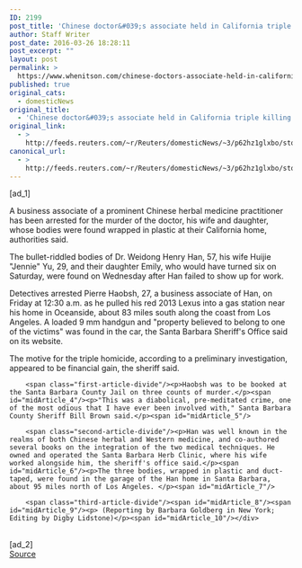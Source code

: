 ```yaml
---
ID: 2199
post_title: 'Chinese doctor&#039;s associate held in California triple killing'
author: Staff Writer
post_date: 2016-03-26 18:28:11
post_excerpt: ""
layout: post
permalink: >
  https://www.whenitson.com/chinese-doctors-associate-held-in-california-triple-killing/
published: true
original_cats:
  - domesticNews
original_title:
  - 'Chinese doctor&#039;s associate held in California triple killing'
original_link:
  - >
    http://feeds.reuters.com/~r/Reuters/domesticNews/~3/p62hz1glxbo/story01.htm
canonical_url:
  - >
    http://feeds.reuters.com/~r/Reuters/domesticNews/~3/p62hz1glxbo/story01.htm
---
```

 [ad_1]
<br><div id="articleText">
<span id="midArticle_start"/>

<span class="focusParagraph" readability="7"><p><span class="articleLocatio&lt;/span&gt;n">A business associate of a prominent Chinese herbal medicine practitioner has been arrested for the murder of the doctor, his wife and daughter, whose bodies were found wrapped in plastic at their California home, authorities said.</span></p></span><span id="midArticle_0"/><p>The bullet-riddled bodies of Dr. Weidong Henry Han, 57, his wife Huijie "Jennie" Yu, 29, and their daughter Emily, who would have turned six on Saturday, were found on Wednesday after Han failed to show up for work.</p><span id="midArticle_1"/><p>Detectives arrested Pierre Haobsh, 27, a business associate of Han, on Friday at 12:30 a.m. as he pulled his red 2013 Lexus into a gas station near his home in Oceanside, about 83 miles south along the coast from Los Angeles. A loaded 9 mm handgun and "property believed to belong to one of the victims" was found in the car, the Santa Barbara Sheriff's Office said on its website. </p><span id="midArticle_2"/><p>The motive for the triple homicide, according to a preliminary investigation, appeared to be financial gain, the sheriff said. </p><span id="midArticle_3"/>
        
        <span class="first-article-divide"/><p>Haobsh was to be booked at the Santa Barbara County Jail on three counts of murder.</p><span id="midArticle_4"/><p>"This was a diabolical, pre-meditated crime, one of the most odious that I have ever been involved with," Santa Barbara County Sheriff Bill Brown said.</p><span id="midArticle_5"/>
        
        <span class="second-article-divide"/><p>Han was well known in the realms of both Chinese herbal and Western medicine, and co-authored several books on the integration of the two medical techniques. He owned and operated the Santa Barbara Herb Clinic, where his wife worked alongside him, the sheriff's office said.</p><span id="midArticle_6"/><p>The three bodies, wrapped in plastic and duct-taped, were found in the garage of the Han home in Santa Barbara, about 95 miles north of Los Angeles. </p><span id="midArticle_7"/>
        
        <span class="third-article-divide"/><span id="midArticle_8"/><span id="midArticle_9"/><p> (Reporting by Barbara Goldberg in New York; Editing by Digby Lidstone)</p><span id="midArticle_10"/></div>
<br>[ad_2]
<br><a href="http://feeds.reuters.com/~r/Reuters/domesticNews/~3/p62hz1glxbo/story01.htm">Source </a>